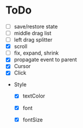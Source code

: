 # ToDo
* [ ] save/restore state
* [ ] middle drag list
* [ ] left drag splitter
* [x] scroll
* [ ] fix, expand, shrink
* [x] propagate event to parent
* [x] Cursor
* [x] Click
* Style
    * [x] textColor
    * [x] font
    * [x] fontSize

